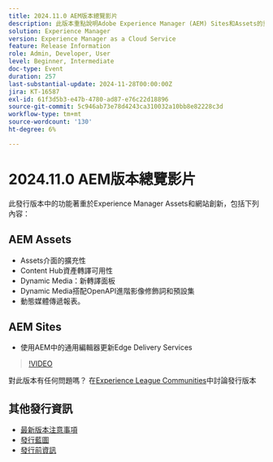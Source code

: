 ```yaml
---
title: 2024.11.0 AEM版本總覽影片
description: 此版本重點說明Adobe Experience Manager (AEM) Sites和Assets的重要更新，包括增強的介面擴充性、新的轉譯選項、進階影像修飾元，以及使用AEM中的通用編輯器改善Edge Delivery Services。
solution: Experience Manager
version: Experience Manager as a Cloud Service
feature: Release Information
role: Admin, Developer, User
level: Beginner, Intermediate
doc-type: Event
duration: 257
last-substantial-update: 2024-11-28T00:00:00Z
jira: KT-16587
exl-id: 61f3d5b3-e47b-4780-ad87-e76c22d18896
source-git-commit: 5c946ab73e78d4243ca310032a10bb8e82228c3d
workflow-type: tm+mt
source-wordcount: '130'
ht-degree: 6%

---
```


# 2024.11.0 AEM版本總覽影片

此發行版本中的功能著重於Experience Manager Assets和網站創新，包括下列內容：

## AEM Assets

* Assets介面的擴充性&#x200B;
* Content Hub資產轉譯可用性&#x200B;
* Dynamic Media：新轉譯面板&#x200B;
* Dynamic Media搭配OpenAPI&#x200B;進階影像修飾詞和預設集&#x200B;
* 動態媒體傳遞報表&#x200B;。

## AEM Sites

* 使用AEM中的通&#x200B;用編輯器更新Edge Delivery Services

>[!VIDEO](https://video.tv.adobe.com/v/3440931/?learn=on&enablevpops&captions=chi_hant)

對此版本有任何問題嗎？  在[Experience League Communities](https://adobe.ly/3ZKpM0u)中討論發行版本

## 其他發行資訊

* [最新版本注意事項](https://experienceleague.adobe.com/docs/experience-manager-cloud-service/content/release-notes/home.html?lang=zh-Hant)
* [發行藍圖](https://experienceleague.adobe.com/docs/experience-manager-release-information/aem-release-updates/update-releases-roadmap.html?lang=zh-Hant)
* [發行前資訊](https://experienceleague.adobe.com/docs/experience-manager-cloud-service/content/release-notes/prerelease.html?lang=zh-Hant)

